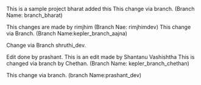 This is a sample project
bharat added this
This change via branch. (Branch Name: branch_bharat)

This changes are made by rimjhim (Branch Nae: rimjhimdev)
This change via Branch. (Branch Name:kepler_branch_aajna)

Change via Branch shruthi_dev.

Edit done by prashant.
This is an edit made by Shantanu Vashishtha
This is changed via branch by Chethan. (Branch Name: kepler_branch_chethan) 


This change via branch. (branch Name:prashant_dev)

